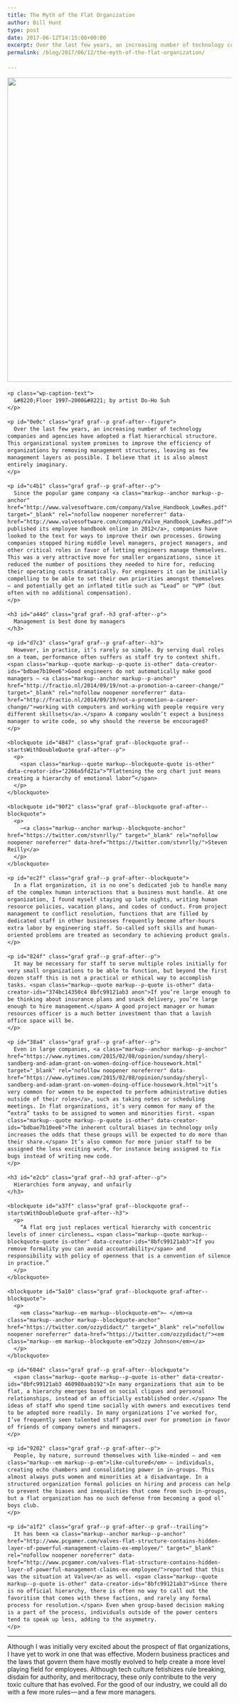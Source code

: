 ```yaml
---
title: The Myth of the Flat Organization
author: Bill Hunt
type: post
date: 2017-06-12T14:15:08+00:00
excerpt: Over the last few years, an increasing number of technology companies and agencies have adopted a flat hierarchical structure. This organizational system promises to improve the efficiency of organizations by removing management structures, leaving as few management layers as possible. I believe that it is also almost entirely imaginary.
permalink: /blog/2017/06/12/the-myth-of-the-flat-organization/

---
```

<section class="section section--body section--first">

<div class="section-content">
  <div class="section-inner sectionLayout--insetColumn">
    <img class="size-full wp-image-613" src="/uploads/2017/08/1-oR4vIZ3Sl7iSLacSJV4AZQ.jpeg" alt="" width="1000" height="683" srcset="https://krues8dr.com/wp-content/uploads/2017/08/1-oR4vIZ3Sl7iSLacSJV4AZQ.jpeg 1000w, https://krues8dr.com/wp-content/uploads/2017/08/1-oR4vIZ3Sl7iSLacSJV4AZQ-300x205.jpeg 300w, https://krues8dr.com/wp-content/uploads/2017/08/1-oR4vIZ3Sl7iSLacSJV4AZQ-768x525.jpeg 768w" sizes="(max-width: 1000px) 100vw, 1000px" />

    <p class="wp-caption-text">
      &#8220;Floor 1997–2000&#8221; by artist Do-Ho Suh
    </p>

    <p id="0e0c" class="graf graf--p graf-after--figure">
      Over the last few years, an increasing number of technology companies and agencies have adopted a flat hierarchical structure. This organizational system promises to improve the efficiency of organizations by removing management structures, leaving as few management layers as possible. I believe that it is also almost entirely imaginary.
    </p>

    <p id="c4b1" class="graf graf--p graf-after--p">
      Since the popular game company <a class="markup--anchor markup--p-anchor" href="http://www.valvesoftware.com/company/Valve_Handbook_LowRes.pdf" target="_blank" rel="nofollow noopener noreferrer" data-href="http://www.valvesoftware.com/company/Valve_Handbook_LowRes.pdf">Valve published its employee handbook online in 2012</a>, companies have looked to the text for ways to improve their own processes. Growing companies stopped hiring middle level managers, project managers, and other critical roles in favor of letting engineers manage themselves. This was a very attractive move for smaller organizations, since it reduced the number of positions they needed to hire for, reducing their operating costs dramatically. For engineers it can be initially compelling to be able to set their own priorities amongst themselves — and potentially get an inflated title such as “Lead” or “VP” (but often with no additional compensation).
    </p>

    <h3 id="a44d" class="graf graf--h3 graf-after--p">
      Management is best done by managers
    </h3>

    <p id="d7c3" class="graf graf--p graf-after--h3">
      However, in practice, it’s rarely so simple. By serving dual roles on a team, performance often suffers as staff try to context shift. <span class="markup--quote markup--p-quote is-other" data-creator-ids="bdbae7b10ee6">Good engineers do not automatically make good managers — <a class="markup--anchor markup--p-anchor" href="http://fractio.nl/2014/09/19/not-a-promotion-a-career-change/" target="_blank" rel="nofollow noopener noreferrer" data-href="http://fractio.nl/2014/09/19/not-a-promotion-a-career-change/">working with computers and working with people require very different skillsets</a>.</span> A company wouldn’t expect a business manager to write code, so why should the reverse be encouraged?
    </p>

    <blockquote id="4847" class="graf graf--blockquote graf--startsWithDoubleQuote graf-after--p">
      <p>
        <span class="markup--quote markup--blockquote-quote is-other" data-creator-ids="2266a5fd21a">“Flattening the org chart just means creating a hierarchy of emotional labor”</span>
      </p>
    </blockquote>

    <blockquote id="90f2" class="graf graf--blockquote graf-after--blockquote">
      <p>
        —<a class="markup--anchor markup--blockquote-anchor" href="https://twitter.com/stvnrlly/" target="_blank" rel="nofollow noopener noreferrer" data-href="https://twitter.com/stvnrlly/">Steven Reilly</a>
      </p>
    </blockquote>

    <p id="ec2f" class="graf graf--p graf-after--blockquote">
      In a flat organization, it is no one’s dedicated job to handle many of the complex human interactions that a business must handle. At one organization, I found myself staying up late nights, writing human resource policies, vacation plans, and codes of conduct. From project management to conflict resolution, functions that are filled by dedicated staff in other businesses frequently become after-hours extra labor by engineering staff. So-called soft skills and human-oriented problems are treated as secondary to achieving product goals.
    </p>

    <p id="824f" class="graf graf--p graf-after--p">
      It may be necessary for staff to serve multiple roles initially for very small organizations to be able to function, but beyond the first dozen staff this is not a practical or ethical way to accomplish tasks. <span class="markup--quote markup--p-quote is-other" data-creator-ids="374bc14350c4 8bfc99121ab3 anon">If you’re large enough to be thinking about insurance plans and snack delivery, you’re large enough to hire management.</span> A good project manager or human resources officer is a much better investment than that a lavish office space will be.
    </p>

    <p id="38a4" class="graf graf--p graf-after--p">
      Even in large companies, <a class="markup--anchor markup--p-anchor" href="https://www.nytimes.com/2015/02/08/opinion/sunday/sheryl-sandberg-and-adam-grant-on-women-doing-office-housework.html" target="_blank" rel="nofollow noopener noreferrer" data-href="https://www.nytimes.com/2015/02/08/opinion/sunday/sheryl-sandberg-and-adam-grant-on-women-doing-office-housework.html">it’s very common for women to be expected to perform administrative duties outside of their roles</a>, such as taking notes or scheduling meetings. In flat organizations, it’s very common for many of the “extra” tasks to be assigned to women and minorities first. <span class="markup--quote markup--p-quote is-other" data-creator-ids="bdbae7b10ee6">The inherent cultural biases in technology only increases the odds that these groups will be expected to do more than their share.</span> It’s also common for more junior staff to be assigned the less exciting work, for instance being assigned to fix bugs instead of writing new code.
    </p>

    <h3 id="e2cb" class="graf graf--h3 graf-after--p">
      Hierarchies form anyway, and unfairly
    </h3>

    <blockquote id="a37f" class="graf graf--blockquote graf--startsWithDoubleQuote graf-after--h3">
      <p>
        “A flat org just replaces vertical hierarchy with concentric levels of inner circleness… <span class="markup--quote markup--blockquote-quote is-other" data-creator-ids="8bfc99121ab3">If you remove formality you can avoid accountability</span> and responsibility with policy of openness that is a convention of silence in practice.”
      </p>
    </blockquote>

    <blockquote id="5a10" class="graf graf--blockquote graf-after--blockquote">
      <p>
        <em class="markup--em markup--blockquote-em">— </em><a class="markup--anchor markup--blockquote-anchor" href="https://twitter.com/ozzydidact/" target="_blank" rel="nofollow noopener noreferrer" data-href="https://twitter.com/ozzydidact/"><em class="markup--em markup--blockquote-em">Ozzy Johnson</em></a>
      </p>
    </blockquote>

    <p id="604d" class="graf graf--p graf-after--blockquote">
      <span class="markup--quote markup--p-quote is-other" data-creator-ids="8bfc99121ab3 460980aab192">In many organizations that aim to be flat, a hierarchy emerges based on social cliques and personal relationships, instead of an officially established order.</span> The ideas of staff who spend time socially with owners and executives tend to be adopted more readily. In many organizations I’ve worked for, I’ve frequently seen talented staff passed over for promotion in favor of friends of company owners and managers.
    </p>

    <p id="9202" class="graf graf--p graf-after--p">
      People, by nature, surround themselves with like-minded — and <em class="markup--em markup--p-em">like-cultured</em> — individuals, creating echo chambers and consolidating power in in-groups. This almost always puts women and minorities at a disadvantage. In a structured organization formal policies on hiring and process can help to prevent the biases and inequalities that come from such in-groups, but a flat organization has no such defense from becoming a good ol’ boys club.
    </p>

    <p id="a1f2" class="graf graf--p graf-after--p graf--trailing">
      It has been <a class="markup--anchor markup--p-anchor" href="http://www.pcgamer.com/valves-flat-structure-contains-hidden-layer-of-powerful-management-claims-ex-employee/" target="_blank" rel="nofollow noopener noreferrer" data-href="http://www.pcgamer.com/valves-flat-structure-contains-hidden-layer-of-powerful-management-claims-ex-employee/">reported that this was the situation at Valve</a> as well. <span class="markup--quote markup--p-quote is-other" data-creator-ids="8bfc99121ab3">Since there is no official hierarchy, there is often no way to call out the favoritism that comes with these factions, and rarely any formal process for resolution.</span> Even when group-based decision making is a part of the process, individuals outside of the power centers tend to speak up less, adding to the asymmetry.
    </p>
  </div>
</div></section> <section class="section section--body section--last">

<div class="section-divider">
  <hr class="section-divider" />
</div>

<div class="section-content">
  <div class="section-inner sectionLayout--insetColumn">
    <p id="d613" class="graf graf--p graf--leading graf--trailing">
      Although I was initially very excited about the prospect of flat organizations, I have yet to work in one that was effective. Modern business practices and the laws that govern them have mostly evolved to help create a more level playing field for employees. Although tech culture fetishizes rule breaking, disdain for authority, and meritocracy, these only contribute to the very toxic culture that has evolved. For the good of our industry, we could all do with a few more rules — and a few more managers.
    </p>
  </div>
</div></section>